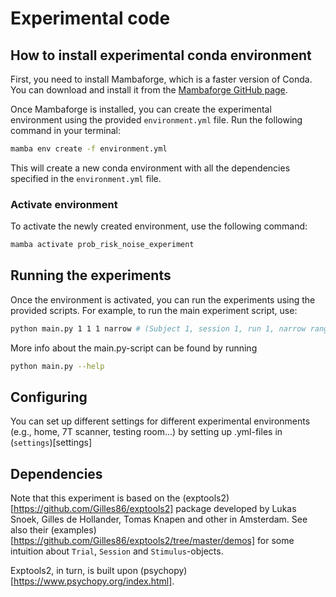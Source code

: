 # Experimental code

## How to install experimental conda environment
First, you need to install Mambaforge, which is a faster version of Conda. You can download and install it from the [Mambaforge GitHub page](https://github.com/conda-forge/miniforge#mambaforge).

Once Mambaforge is installed, you can create the experimental environment using the provided `environment.yml` file. Run the following command in your terminal:

```sh
mamba env create -f environment.yml
```

This will create a new conda environment with all the dependencies specified in the `environment.yml` file.

### Activate environment

To activate the newly created environment, use the following command:

```sh
mamba activate prob_risk_noise_experiment
```

## Running the experiments

Once the environment is activated, you can run the experiments using the provided scripts. For example, to run the main experiment script, use:

```sh
python main.py 1 1 1 narrow # (Subject 1, session 1, run 1, narrow range condition)
```

More info about the main.py-script can be found by running 
```sh
python main.py --help

```

## Configuring 
You can set up different settings for different experimental environments (e.g., home, 7T scanner, testing room...)
by setting up .yml-files in (`settings`)[settings]


## Dependencies 

Note that this experiment is based on the (exptools2)[https://github.com/Gilles86/exptools2] package developed by Lukas Snoek, Gilles de Hollander, Tomas Knapen and other in Amsterdam.
See also their (examples)[https://github.com/Gilles86/exptools2/tree/master/demos] for some intuition about `Trial`, `Session` and `Stimulus`-objects.

Exptools2, in turn, is built upon (psychopy)[https://www.psychopy.org/index.html].
